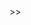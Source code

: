 <html lang="en">
  <head>
    <title>Noisy tests</title>
    <link rel="stylesheet" href="https://code.jquery.com/qunit/qunit-2.3.2.css">
  </head>
  <body>
    <div id="qunit"></div>
    <div id="qunit-fixture"></div>>>
    <script src="https://code.jquery.com/qunit/qunit-2.3.2.js"></script>
    <script type="text/javascript" src="../noisy.min.js"></script>
    <script type="text/javascript" src="test.js"></script>
  </body>
</html>
